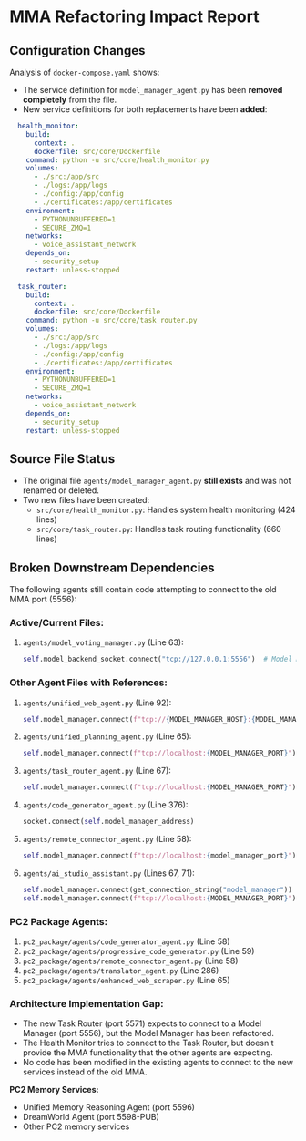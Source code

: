 # MMA Refactoring Impact Report

## Configuration Changes

Analysis of `docker-compose.yaml` shows:

- The service definition for `model_manager_agent.py` has been **removed completely** from the file.
- New service definitions for both replacements have been **added**:

```yaml
  health_monitor:
    build:
      context: .
      dockerfile: src/core/Dockerfile
    command: python -u src/core/health_monitor.py
    volumes:
      - ./src:/app/src
      - ./logs:/app/logs
      - ./config:/app/config
      - ./certificates:/app/certificates
    environment:
      - PYTHONUNBUFFERED=1
      - SECURE_ZMQ=1
    networks:
      - voice_assistant_network
    depends_on:
      - security_setup
    restart: unless-stopped

  task_router:
    build:
      context: .
      dockerfile: src/core/Dockerfile
    command: python -u src/core/task_router.py
    volumes:
      - ./src:/app/src
      - ./logs:/app/logs
      - ./config:/app/config
      - ./certificates:/app/certificates
    environment:
      - PYTHONUNBUFFERED=1
      - SECURE_ZMQ=1
    networks:
      - voice_assistant_network
    depends_on:
      - security_setup
    restart: unless-stopped
```

## Source File Status

- The original file `agents/model_manager_agent.py` **still exists** and was not renamed or deleted.
- Two new files have been created:
  - `src/core/health_monitor.py`: Handles system health monitoring (424 lines)
  - `src/core/task_router.py`: Handles task routing functionality (660 lines)

## Broken Downstream Dependencies

The following agents still contain code attempting to connect to the old MMA port (5556):

### Active/Current Files:
1. `agents/model_voting_manager.py` (Line 63):
   ```python
   self.model_backend_socket.connect("tcp://127.0.0.1:5556")  # Model Manager port
   ```

### Other Agent Files with References:
1. `agents/unified_web_agent.py` (Line 92):
   ```python
   self.model_manager.connect(f"tcp://{MODEL_MANAGER_HOST}:{MODEL_MANAGER_PORT}")
   ```
   
2. `agents/unified_planning_agent.py` (Line 65):
   ```python
   self.model_manager.connect(f"tcp://localhost:{MODEL_MANAGER_PORT}")
   ```
   
3. `agents/task_router_agent.py` (Line 67):
   ```python
   self.model_manager.connect(f"tcp://localhost:{MODEL_MANAGER_PORT}")
   ```

4. `agents/code_generator_agent.py` (Line 376):
   ```python
   socket.connect(self.model_manager_address)
   ```

5. `agents/remote_connector_agent.py` (Line 58):
   ```python
   self.model_manager.connect(f"tcp://localhost:{model_manager_port}")
   ```

6. `agents/ai_studio_assistant.py` (Lines 67, 71):
   ```python
   self.model_manager.connect(get_connection_string("model_manager"))
   self.model_manager.connect(f"tcp://localhost:{MODEL_MANAGER_PORT}")
   ```

### PC2 Package Agents:
1. `pc2_package/agents/code_generator_agent.py` (Line 58)
2. `pc2_package/agents/progressive_code_generator.py` (Line 59)
3. `pc2_package/agents/remote_connector_agent.py` (Line 58)
4. `pc2_package/agents/translator_agent.py` (Line 286)
5. `pc2_package/agents/enhanced_web_scraper.py` (Line 65)

### Architecture Implementation Gap:
- The new Task Router (port 5571) expects to connect to a Model Manager (port 5556), but the Model Manager has been refactored.
- The Health Monitor tries to connect to the Task Router, but doesn't provide the MMA functionality that the other agents are expecting.
- No code has been modified in the existing agents to connect to the new services instead of the old MMA. 

**PC2 Memory Services:**
- Unified Memory Reasoning Agent (port 5596)
- DreamWorld Agent (port 5598-PUB)
- Other PC2 memory services 